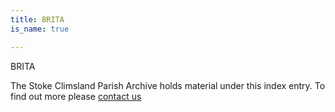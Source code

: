 ```yaml
---
title: BRITA
is_name: true

---
```


BRITA


The Stoke Climsland Parish Archive holds material under this index entry. To find out more please [contact us](/contact/)
